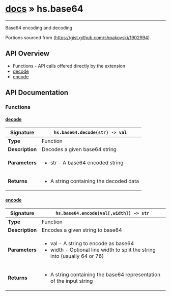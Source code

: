 # [docs](index.md) » hs.base64
---

Base64 encoding and decoding

Portions sourced from (https://gist.github.com/shpakovski/1902994).

## API Overview
* Functions - API calls offered directly by the extension
 * [decode](#decode)
 * [encode](#encode)

## API Documentation

### Functions

#### [decode](#decode)
| <span style="font-align: left;">**Signature**</span> | <span style="font-align: left;">`hs.base64.decode(str) -> val` </span>                                                |
| -----------------------------------------------------|---------------------------------------------------------------------------------------------------------|
| **Type**                                             | Function                                                                                         |
| **Description**                                      | Decodes a given base64 string                                                                                         |
| **Parameters**                                       | <ul><li>str - A base64 encoded string</li></ul> |
| **Returns**                                          | <ul><li>A string containing the decoded data</li></ul>          |

#### [encode](#encode)
| <span style="font-align: left;">**Signature**</span> | <span style="font-align: left;">`hs.base64.encode(val[,width]) -> str` </span>                                                |
| -----------------------------------------------------|---------------------------------------------------------------------------------------------------------|
| **Type**                                             | Function                                                                                         |
| **Description**                                      | Encodes a given string to base64                                                                                         |
| **Parameters**                                       | <ul><li>val - A string to encode as base64</li><li>width - Optional line width to split the string into (usually 64 or 76)</li></ul> |
| **Returns**                                          | <ul><li>A string containing the base64 representation of the input string</li></ul>          |

